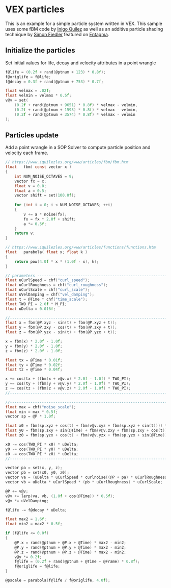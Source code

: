 # VEX particles
This is an example for a simple particle system written in VEX. This sample uses some fBM code by [Inigo Quilez](https://www.iquilezles.org/www/articles/warp/warp.htm) as well as an additive particle shading technique by [Simon Fiedler](https://simonfiedler.de/) featured on [Entagma](https://entagma.com/).

## Initialize the particles

Set initial values for life, decay and velocity attributes in a point wrangle
```C
f@life = (0.2f + rand(@ptnum + 123) * 0.8f);
f@origlife = f@life;
f@decay = 0.3f + rand(@ptnum + 753) * 0.7f;

float velmax = .02f;
float velmin = velmax * 0.5f;
v@v = set(
    (0.2f + rand(@ptnum + 9651) * 0.8f) * velmax - velmin,
    (0.2f + rand(@ptnum + 1593) * 0.8f) * velmax - velmin,
    (0.2f + rand(@ptnum + 3574) * 0.8f) * velmax - velmin
);
```

## Particles update
Add a point wrangle in a SOP Solver to compute particle position and velocity each frame.
```C
// https://www.iquilezles.org/www/articles/fbm/fbm.htm
float   fbm( const vector x )
{
    int NUM_NOISE_OCTAVES = 9;
    vector fx = x;
    float v = 0.0;
    float a = 0.5;
    vector shift = set(100.0f);
    
    for (int i = 0; i < NUM_NOISE_OCTAVES; ++i)
    {
        v += a * noise(fx);
        fx = fx * 2.0f + shift;
        a *= 0.5f;
    }
    return v;
}

// https://www.iquilezles.org/www/articles/functions/functions.htm
float   parabola( float x; float k )
{
    return pow(4.0f * x * (1.0f - x), k);
}

// parameters ----------------------------------------------------------------
float uCurlSpeed = chf("curl_speed");
float uCurlRoughness = chf("curl_roughness");
float uCurlScale = chf("curl_scale");
float uVelDamping = chf("vel_damping");
float t = @Time * chf("time_scale");
float TWO_PI = 2.0f * M_PI;
float uDelta = 0.016f;

//-----------------------------------------------------------------------------
float x = fbm(@P.xyz - sin(t) + fbm(@P.xyz + t));
float y = fbm(@P.zxy - cos(t) + fbm(@P.zxy + t));
float z = fbm(@P.yzx - sin(t) + fbm(@P.yzx + t));

x = fbm(x) * 2.0f - 1.0f;
y = fbm(y) * 2.0f - 1.0f;
z = fbm(z) * 2.0f - 1.0f;

float tx = @Time * 0.01f;
float ty = @Time * 0.02f;
float tz = @Time * 0.04f;

x += cos(tx + (fbm(x + v@v.x) * 2.0f - 1.0f) * TWO_PI);
y += cos(ty + (fbm(y + v@v.y) * 2.0f - 1.0f) * TWO_PI);
z += cos(tz + (fbm(z + v@v.z) * 2.0f - 1.0f) * TWO_PI);
//-----------------------------------------------------------------------------

//-----------------------------------------------------------------------------
float max = chf("noise_scale");
float min = max * 0.5f;
vector sp = @P * 1.0f;

float x0 = fbm(sp.xyz + cos(t) + fbm(v@v.xyz + fbm(sp.xyz + sin(t)))) * max - min;
float y0 = fbm(sp.zxy + sin(@Time) + fbm(v@v.zxy + fbm(sp.zxy + cos(t)))) * max - min;
float z0 = fbm(sp.yzx + cos(t) + fbm(v@v.yzx + fbm(sp.yzx + sin(@Time)))) * max - min;

x0 -= cos(TWO_PI * x0) * uDelta;
y0 -= cos(TWO_PI * y0) * uDelta;
z0 -= cos(TWO_PI * z0) * uDelta;
//-----------------------------------------------------------------------------

vector pa = set(x, y, z);
vector pb = set(x0, y0, z0);
vector va = (uDelta * uCurlSpeed * curlnoise((@P + pa) * uCurlRoughness - @Time) * uCurlScale * 0.25f);
vector vb = uDelta * uCurlSpeed * (pb * uCurlRoughness) * uCurlScale;

@P += v@v;
v@v += lerp(va, vb, (1.0f + cos(@Time)) * 0.5f);
v@v *= uVelDamping;

f@life -= f@decay * uDelta;

float max2 = 1.6f;
float min2 = max2 * 0.5f;

if (f@life <= 0.0f)
{
    @P.x = rand(@ptnum + @P.x + @Time) * max2 - min2;
    @P.y = rand(@ptnum + @P.y + @Time) * max2 - min2;
    @P.z = rand(@ptnum + @P.z + @Time) * max2 - min2;
    v@v *= 0.2f;
    f@life = (0.2f + rand(@ptnum + @Time + @Frame) * 0.8f);
    f@origlife = f@life;
}

@pscale = parabola(f@life / f@origlife, 4.0f);
```
